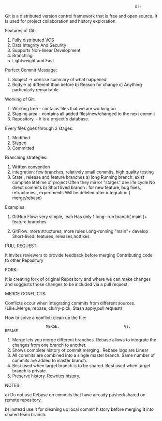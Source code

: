                                                                 Git

Git is a distributed version control framework that is free and open source.
It is used for project collaboration and history exploration.

Features of Git:

  1. Fully distributed VCS
  2. Data Integrity And Security
  3. Supports Non-linear Development
  4. Branching
  5. Lightweight and Fast


Perfect Commit Message:

  1. Subject -> consise summary of what happened
  2. Body-> a) different than before
            b) Reason for change
            c) Anything particularly remarkable

Working of Git:

1. Working tree - contains files that we are working on 
2. Staging area - contains all added files/new/changed to the next commit
3. Repository.  - it is a project's database.

Every files goes through 3 stages:

   1. Modified
   2. Staged
   3. Committed

Branching strategies:

   1. Written convention
   2. Integration: few branches, relatively small commits, high quality testing
   3. State , release and feature branches
        a) long Running branch: exist complete lifetime of project
                                Often they mirror "stages" dev life cycle
                                No direct commits
        b) Short lived branch : for new feature, bug fixes, refractories , experiments
                                Will be deleted after integration ( merge/rebase)
                                

Examples:

1. GitHub Flow: 
                very simple, lean
                Has only 1 long- run branch( main )+ feature branches
                
2. GitFlow: 
            more structures, more rules
            Long-running:"main"+ develop
            Short-lived: features, releases,hotfixes

PULL REQUEST:

   It invites reviewers to provide feedback before merging
   Contributing code to other Repository

FORK:

   It is creating fork of original Repository and where we can make changes and suggests those changes to be included via a pull request.
   

MERGE CONFLICTS:

   Conflicts occur when integrating commits from different sources.
   (Like..Merge, rebase, clurry-pick, Stash apply,pull request)

How to solve a conflict: clean up the file:

                       MERGE.                              Vs.                                                   REBASE

   1. Merge lets you merge different branches.                                       Rebase allows to integrate the changes from one branch to another.
   2. Shows complete history of commit merging .                                     Rebase logs are Linear
   3. All commits are combined into a single master branch.                          Same number of commits are added to master branch.
   4. Best used when target branch is to be shared.                                  Best used when target branch is private.
   5. Preserve history.                                                              Rewrites history.

NOTES:

  a) Do not use Rebase on commits that have already pushed/shared on remote repository.
  
  b) Instead use it for cleaning up local commit history before merging it into shared team branch.


